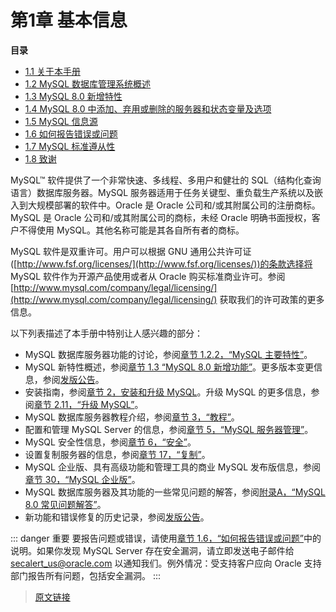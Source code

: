 # 第1章 基本信息

**目录**

- [1.1 关于本手册](/1/1.1/manual-info.html)
- [1.2 MySQL 数据库管理系统概述](/1/1.2/what-is.html)
- [1.3 MySQL 8.0 新增特性](/1/1.3/mysql-nutshell.html)
- [1.4 MySQL 8.0 中添加、弃用或删除的服务器和状态变量及选项](/1/1.4/added-deprecated-removed.html)
- [1.5 MySQL 信息源](/1/1.5/information-sources.html)
- [1.6 如何报告错误或问题](/1/1.6/bug-reports.html)
- [1.7 MySQL 标准遵从性](/1/1.7/compatibility.html)
- [1.8 致谢](/1/1.8/credits.html)

MySQL™ 软件提供了一个非常快速、多线程、多用户和健壮的 SQL（结构化查询语言）数据库服务器。MySQL 服务器适用于任务关键型、重负载生产系统以及嵌入到大规模部署的软件中。Oracle 是 Oracle 公司和/或其附属公司的注册商标。MySQL 是 Oracle 公司和/或其附属公司的商标，未经 Oracle 明确书面授权，客户不得使用 MySQL。其他名称可能是其各自所有者的商标。

MySQL 软件是双重许可。用户可以根据 GNU 通用公共许可证([http://www.fsf.org/licenses/](http://www.fsf.org/licenses/))的条款选择将 MySQL 软件作为开源产品使用或者从 Oracle 购买标准商业许可。参阅  [http://www.mysql.com/company/legal/licensing/](http://www.mysql.com/company/legal/licensing/) 获取我们的许可政策的更多信息。

以下列表描述了本手册中特别让人感兴趣的部分：

- MySQL 数据库服务器功能的讨论，参阅[章节 1.2.2，“MySQL 主要特性”](/1/1.2/features.html)。
- MySQL 新特性概述，参阅[章节 1.3 “MySQL 8.0 新增功能”](/1/1.3/mysql-nutshell.html)。更多版本变更信息，参阅[发版公告](https://dev.mysql.com/doc/relnotes/mysql/8.0/en/)。
- 安装指南，参阅[章节 2，安装和升级 MySQL](/1/installing.html)。升级 MySQL 的更多信息，参阅[章节 2.11，“升级 MySQL”](/2/2.11/upgrading.html)。
- MySQL 数据库服务器教程介绍，参阅[章节 3，“教程”](/3/tutorial.html)。
- 配置和管理 MySQL Server 的信息，参阅[章节 5，“MySQL 服务器管理”](/5/server-administration.html)。
- MySQL 安全性信息，参阅[章节 6，“安全”](/6/security.html)。
- 设置复制服务器的信息，参阅[章节 17，“复制”](/17/replication.html)。
- MySQL 企业版、具有高级功能和管理工具的商业 MySQL 发布版信息，参阅[章节 30，“MySQL 企业版”](/30/mysql-enterprise.html)。
- MySQL 数据库服务器及其功能的一些常见问题的解答，参阅[附录A，“MySQL 8.0 常见问题解答”](/appendix_a/faqs.html)。
- 新功能和错误修复的历史记录，参阅[发版公告](https://dev.mysql.com/doc/relnotes/mysql/8.0/en/)。

::: danger 重要
要报告问题或错误，请使用[章节 1.6，“如何报告错误或问题”](/1/1.6/bug-reports.html)中的说明。如果你发现 MySQL Server 存在安全漏洞，请立即发送电子邮件给 <secalert_us@oracle.com> 以通知我们。例外情况：受支持客户应向 Oracle 支持部门报告所有问题，包括安全漏洞。
:::

> [原文链接](https://dev.mysql.com/doc/refman/8.0/en/introduction.html)
